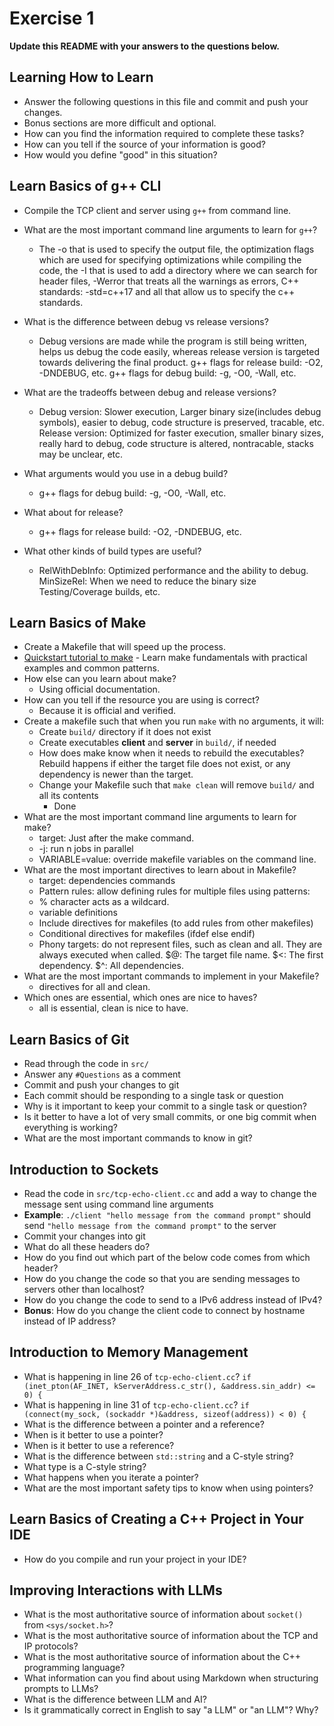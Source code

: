 # Exercise 1

**Update this README with your answers to the questions below.**

## Learning How to Learn

- Answer the following questions in this file and commit and push your changes.
- Bonus sections are more difficult and optional.
- How can you find the information required to complete these tasks?
- How can you tell if the source of your information is good?
- How would you define "good" in this situation?

## Learn Basics of g++ CLI

- Compile the TCP client and server using `g++` from command line.
- What are the most important command line arguments to learn for `g++`?
  - The -o that is used to specify the output file, the optimization flags which are used for specifying optimizations while compiling the code, the -I that is used to add a directory where we can search for header files, -Werror that treats all the warnings as errors, C++ standards: -std=c++17 and all that allow us to specify the c++ standards.

- What is the difference between debug vs release versions?
  - Debug versions are made while the program is still being written, helps us debug the code easily, whereas release version is targeted towards delivering the final product.
g++ flags for release build:  -O2, -DNDEBUG, etc.
g++ flags for debug build: -g, -O0, -Wall, etc.
- What are the tradeoffs between debug and release versions?
  - Debug version: Slower execution, Larger binary size(includes debug symbols), easier to debug, code structure is preserved, tracable, etc.
Release version: Optimized for faster execution, smaller binary sizes, really hard to debug, code structure is altered, nontracable, stacks may be unclear, etc.
- What arguments would you use in a debug build?
  - g++ flags for debug build: -g, -O0, -Wall, etc.
- What about for release?
  - g++ flags for release build:  -O2, -DNDEBUG, etc.
- What other kinds of build types are useful?
  - RelWithDebInfo: Optimized performance and the ability to debug.
MinSizeRel: When we need to reduce the binary size
Testing/Coverage builds, etc.

## Learn Basics of Make

- Create a Makefile that will speed up the process.
- [Quickstart tutorial to make](https://makefiletutorial.com/) - Learn make fundamentals with practical examples and common patterns.
- How else can you learn about make?
  - Using official documentation.
- How can you tell if the resource you are using is correct?
  - Because it is official and verified.
- Create a makefile such that when you run `make` with no arguments, it will:
  - Create `build/` directory if it does not exist
  - Create executables **client** and **server** in `build/`, if needed
  - How does make know when it needs to rebuild the executables?
Rebuild happens if either the target file does not exist, or any dependency is newer than the target.
  - Change your Makefile such that `make clean` will remove `build/` and all its contents
    - Done
- What are the most important command line arguments to learn for make?
  - target: Just after the make command.
  - -j: run n jobs in parallel
  - VARIABLE=value: override makefile variables on the command line.
- What are the most important directives to learn about in Makefile?
  - target: dependencies
  commands
  - Pattern rules: allow defining rules for multiple files using patterns: 
  - % character acts as a wildcard.
  - variable definitions
  - Include directives for makefiles (to add rules from other makefiles)
  - Conditional directives for makefiles (ifdef else endif)
  - Phony targets: do not represent files, such as clean and all.
  They are always executed when called.
  $@: The target file name.
  $<: The first dependency.
  $^: All dependencies.
- What are the most important commands to implement in your Makefile?
  - directives for all and clean.
- Which ones are essential, which ones are nice to haves?
  - all is essential, clean is nice to have.

## Learn Basics of Git

- Read through the code in `src/`
- Answer any `#Questions` as a comment
- Commit and push your changes to git
- Each commit should be responding to a single task or question
- Why is it important to keep your commit to a single task or question?
- Is it better to have a lot of very small commits, or one big commit when 
  everything is working?
- What are the most important commands to know in git?

## Introduction to Sockets

- Read the code in `src/tcp-echo-client.cc` and add a way to change the 
  message sent using command line arguments
- **Example**: `./client "hello message from the command prompt"` should send
  `"hello message from the command prompt"` to the server
- Commit your changes into git
- What do all these headers do?
- How do you find out which part of the below code comes from which header?
- How do you change the code so that you are sending messages to servers
  other than localhost?
- How do you change the code to send to a IPv6 address instead of IPv4?
- **Bonus**: How do you change the client code to connect by hostname instead
  of IP address?
  
## Introduction to Memory Management

- What is happening in line 26 of `tcp-echo-client.cc`? 
  `if (inet_pton(AF_INET, kServerAddress.c_str(), &address.sin_addr) <= 0) {`
- What is happening in line 31 of `tcp-echo-client.cc`?
  `if (connect(my_sock, (sockaddr *)&address, sizeof(address)) < 0) {`
- What is the difference between a pointer and a reference?
- When is it better to use a pointer?
- When is it better to use a reference?
- What is the difference between `std::string` and a C-style string?
- What type is a C-style string?
- What happens when you iterate a pointer?
- What are the most important safety tips to know when using pointers?

## Learn Basics of Creating a C++ Project in Your IDE

- How do you compile and run your project in your IDE?

## Improving Interactions with LLMs

- What is the most authoritative source of information about `socket()`
  from `<sys/socket.h>`?
- What is the most authoritative source of information about the TCP and IP
  protocols?
- What is the most authoritative source of information about the C++
  programming language?
- What information can you find about using Markdown when structuring prompts 
  to LLMs?
- What is the difference between LLM and AI?
- Is it grammatically correct in English to say "a LLM" or "an LLM"? Why?